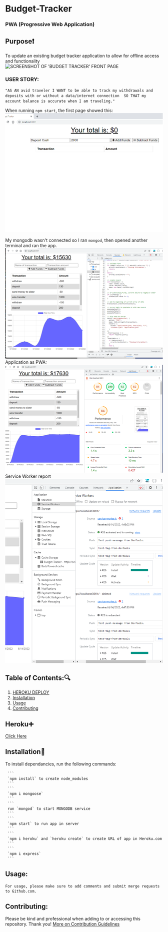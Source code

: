 # Budget-Tracker
### PWA (Progressive Web Application)
## Purpose:heavy_exclamation_mark:
 To update an existing budget tracker application to allow for offline access and functionality <br>
 ![SCREENSHOT OF 'BUDGET TRACKER' FRONT PAGE]()
### USER STORY:
`"AS AN avid traveler
I WANT to be able to track my withdrawals and deposits
 with or without a data/internet connection 
SO THAT my account balance is accurate when I am traveling."` 


When running `npm start`, the first page showed this:
![Screenshot of inital page at $0](assets/initial-budget.png) <br>

My mongodb wasn't connected so I ran `mongod`, then opened another terminal and ran the app. 
![SCREENSHOT OF 'BUDGET TRACKER WITH ADDED FUNDS'](assets/add-sub-funds.png) <br>
Application as PWA:
![App as PWA](assets/pwa.png) <br>
Service Worker report 
![Service Worker Report](assets/service-worker-report.png)


   ## Table of Contents::mag:

   1. [ HEROKU DEPLOY ](#heroku)
   2. [ Installation ](#installation)
   3. [ Usage ](#usage)
   4. [ Contributing ](#contributing)

   ## Heroku:heavy_plus_sign:
   [Click Here](https://immense-bayou-30891.herokuapp.com/)

   ## Installation:hammer:

   To install dependancies, run the following commands:

     ```
     `npm install` to create node_modules
     ```
     ```
     `npm i mongoose`
     ```
     ```
     run `mongod` to start MONGODB service 
     ```
     ```
     `npm start` to run app in server
     ```
     ```
     `npm i heroku` and `heroku create` to create URL of app in Heroku.com
     ```
     ```
     `npm i express`
     ```

    

   ## Usage:

    For usage, please make sure to add comments and submit merge requests to Github.com.
  

   ## Contributing:
   Please be kind and professional when adding to or accessing this repository. Thank you!
  [More on Contribution Guidelines](https://github.com/verokoles/readme-generator/blob/f57cf6a98bf276960885496059df4b039247c985/contributing.md)
  